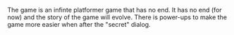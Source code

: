 The game is an infinte platformer game that has no end.
It has no end (for now) and the story of the game will evolve.
There is power-ups to make the game more easier when after the "secret" dialog.
